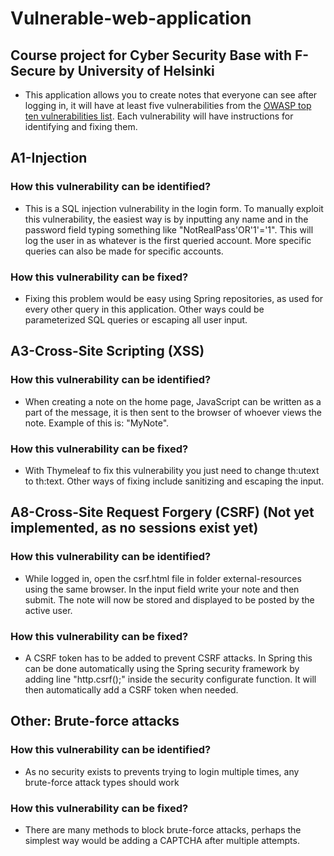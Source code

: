 # Vulnerable-web-application
## Course project for Cyber Security Base with F-Secure by University of Helsinki

- This application allows you to create notes that everyone can see after logging in, it will have at least five vulnerabilities from the [OWASP top ten vulnerabilities list](https://www.owasp.org/index.php/Top_10_2013-Top_10). Each vulnerability will have instructions for identifying and fixing them.

## A1-Injection
### How this vulnerability can be identified?
* This is a SQL injection vulnerability in the login form. To manually exploit this vulnerability, the easiest way is by inputting any name and in the password field typing something like "NotRealPass'OR'1'='1". This will log the user in as whatever is the first queried account. More specific queries can also be made for specific accounts.
### How this vulnerability can be fixed?
* Fixing this problem would be easy using Spring repositories, as used for every other query in this application. Other ways could be parameterized SQL queries or escaping all user input.

## A3-Cross-Site Scripting (XSS)
### How this vulnerability can be identified?
* When creating a note on the home page, JavaScript can be written as a part of the message, it is then sent to the browser of whoever views the note. Example of this is: "MyNote<script>console.log("message");</script>".
### How this vulnerability can be fixed?
* With Thymeleaf to fix this vulnerability you just need to change th:utext to th:text. Other ways of fixing include sanitizing and escaping the input.

## A8-Cross-Site Request Forgery (CSRF) (Not yet implemented, as no sessions exist yet)
### How this vulnerability can be identified?
* While logged in, open the csrf.html file in folder external-resources using the same browser. In the input field write your note and then submit. The note will now be stored and displayed to be posted by the active user.
### How this vulnerability can be fixed?
* A CSRF token has to be added to prevent CSRF attacks. In Spring this can be done automatically using the Spring security framework by adding line "http.csrf();" inside the security configurate function. It will then automatically add a CSRF token when needed.

## Other: Brute-force attacks
### How this vulnerability can be identified?
* As no security exists to prevents trying to login multiple times, any brute-force attack types should work
### How this vulnerability can be fixed?
* There are many methods to block brute-force attacks, perhaps the simplest way would be adding a CAPTCHA after multiple attempts.
